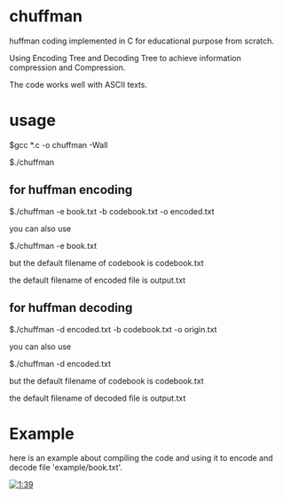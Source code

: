 # chuffman

huffman coding implemented in C for educational purpose from scratch.

Using Encoding Tree and Decoding Tree to achieve information compression and Compression.

The code works well with ASCII texts. 

# usage

$gcc *.c -o chuffman -Wall

$./chuffman

## for huffman encoding

$./chuffman -e book.txt -b codebook.txt -o encoded.txt

you can also use 

$./chuffman -e book.txt

but the default filename of codebook is codebook.txt

the default filename of encoded file is output.txt

## for huffman decoding

$./chuffman -d encoded.txt -b codebook.txt -o origin.txt

you can also use

$./chuffman -d encoded.txt

but the default filename of codebook is codebook.txt

the default filename of decoded file is output.txt

# Example

here is an example about compiling the code and using it to encode and decode file 'example/book.txt'.

[![1:39](http://img.youtube.com/vi/7GttPQ7yFuw/0.jpg)](http://www.youtube.com/watch?v=7GttPQ7yFuw "Huffman")
